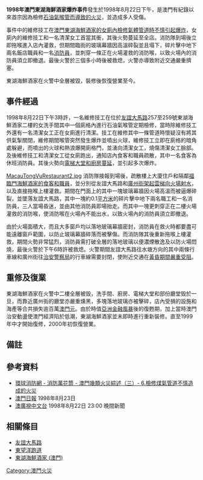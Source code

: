 **1998年澳門東湖海鮮酒家爆炸事件**發生於1998年8月22日下午，是澳門有紀錄以來首宗因為檢修[石油氣喉管而導致的火災](https://zh.wikipedia.org/wiki/石油氣 "wikilink")，並造成多人受傷。

事件中的維修技工在[澳門](../Page/澳門.md "wikilink")[東湖海鮮酒家的女廁內檢修氣體管道時不慎引起](https://zh.wikipedia.org/wiki/東湖海鮮酒家_\(澳門\) "wikilink")[爆炸](https://zh.wikipedia.org/wiki/爆炸 "wikilink")，女廁內的維修技工和一名清潔女工首當其衝，其後火勢蔓延至全店。消防隊到場後立即拖喉進入店內灌救，但期間臨街的玻璃幕牆因高溫碎裂並且塌下，碎片擊中地下兩名飯店職員和一名[消防員](../Page/消防員.md "wikilink")，並刺穿一條正在火場灌救的消防喉，以致火場內的消防員須立即撤退。最後火警於三個多小時後被救熄，火警亦導致附近交通嚴重擠塞。

東湖海鮮酒家在火警中全層被毀，裝修後恢復營業至今。

## 事件經過

1998年8月22日下午3時許，一名維修技工在位於[友誼大馬路](../Page/友誼大馬路.md "wikilink")257至259號東湖海鮮酒家二樓的女洗手間其中一個廁格內進行石油氣喉管定期檢修，當時除維修技工外還有一名清潔女工正在女廁進行清潔。技工在維修其中一條管道時懷疑沒有將其供氣掣關閉，維修期間喉管突然發生爆炸並噴出火球，維修技工立即在廁格的暗角處躲避，而噴出的火球和熱浪爆開廁格門，並湧向清潔女工，燒傷清潔女工臉部。及後維修技工和清潔女工從女廁跑出，通知店內食客和職員疏散，其中一名食客為休班消防員。其後火勢向[電梯大堂和廚房蔓延](../Page/電動扶梯.md "wikilink")，並引起多次爆炸。

[MacauTongVuRestaurant2.jpg](https://zh.wikipedia.org/wiki/File:MacauTongVuRestaurant2.jpg "fig:MacauTongVuRestaurant2.jpg") 消防隊接報到場後，疏散樓上大廈住戶和隔鄰[福臨門海鮮酒家的食客和職員](https://zh.wikipedia.org/wiki/福臨門海鮮酒家_\(澳門\) "wikilink")，並分別從友誼大馬路和[廣州街架起](https://zh.wikipedia.org/wiki/廣州街_\(澳門\) "wikilink")[雲梯向火場射水](https://zh.wikipedia.org/wiki/雲梯 "wikilink")，以及直接拖喉上樓灌救。期間在門面上的其中一塊玻璃幕牆因火場高溫而被逼爆碎裂，並墜落友誼大馬路，其中一塊約0.1[平方米](../Page/平方米.md "wikilink")的碎片擊中地下兩名職工和一名消防員，三人當場昏迷，並由其他消防員即場抬走。而其中一塊更刺穿正在二樓火場灌救的消防喉，使消防喉在火場內不能出水，以致火場內的消防員須立即撤退。

由於火場面積大，而且大多窗戶均以落地玻璃幕牆密封，消防員在救火時都要盡可能遠離窗戶範圍，以防止玻璃幕牆碎落而被擊傷。而消防隊其後重新拖喉上樓灌救，期間火勢非常猛烈，消防員需打破全層的落地玻璃以便濃煙散逸及以防火場悶燒，最後火警於下午6時許被救熄。火警期間友誼大馬路往水塘方向的其中兩條行車線和廣州街往[治安警察局](../Page/治安警察局.md "wikilink")的行車線需要封閉，使附近交通在[黃昏期間嚴重受阻](https://zh.wikipedia.org/wiki/黃昏 "wikilink")。

## 重修及復業

東湖海鮮酒家在火警中二樓全層被毁，洗手間、廚房、電梯大堂和部份廳堂毁於一旦，而靠近廣州街的廳堂亦嚴重燻黑，多塊落地玻璃亦被擊碎，店內受損的設施和海產等合共損失逾百萬[澳門元](https://zh.wikipedia.org/wiki/澳門元 "wikilink")。由於時值[亞洲金融風暴](../Page/亞洲金融風暴.md "wikilink")後的復甦期，加上當時澳門治安動盪使澳門經濟陷於低潮，東湖海鮮酒家並未即時進行重新裝修。直至1999年中才開始復修，2000年初恢復營業。

## 備註

<div class="references-small">

</div>

## 參考資料

<div class="references-small">

  - [環球消防網 - 消防萬花筒 - 澳門幾類火災綜述（三）- 6.檢修煤氣管道不慎造成的火災](https://web.archive.org/web/20071008013534/http://www.globalfire.cn/show_detail.asp?id=5181)
  - [澳門日報](../Page/澳門日報.md "wikilink") 1998年8月23日
  - [澳廣視中文台](https://zh.wikipedia.org/wiki/澳廣視 "wikilink") 1998年8月22日 23:00 晚間新聞

</div>

## 相關條目

  - [友誼大馬路](../Page/友誼大馬路.md "wikilink")
  - [東望洋跑道](../Page/東望洋跑道.md "wikilink")
  - [東湖海鮮酒家 (澳門)](https://zh.wikipedia.org/wiki/東湖海鮮酒家_\(澳門\) "wikilink")

[Category:澳門火災](https://zh.wikipedia.org/wiki/Category:澳門火災 "wikilink")